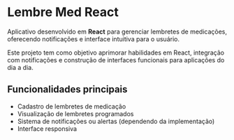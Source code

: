 # Lembre Med React  

Aplicativo desenvolvido em **React** para gerenciar lembretes de medicações, oferecendo notificações e interface intuitiva para o usuário.

Este projeto tem como objetivo aprimorar habilidades em React, integração com notificações e construção de interfaces funcionais para aplicações do dia a dia.

## Funcionalidades principais  
- Cadastro de lembretes de medicação  
- Visualização de lembretes programados  
- Sistema de notificações ou alertas (dependendo da implementação)  
- Interface responsiva  

